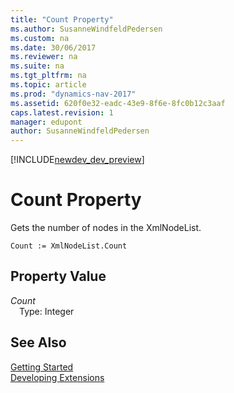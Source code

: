 ```yaml
---
title: "Count Property"
ms.author: SusanneWindfeldPedersen
ms.custom: na
ms.date: 30/06/2017
ms.reviewer: na
ms.suite: na
ms.tgt_pltfrm: na
ms.topic: article
ms.prod: "dynamics-nav-2017"
ms.assetid: 620f0e32-eadc-43e9-8f6e-8fc0b12c3aaf
caps.latest.revision: 1
manager: edupont
author: SusanneWindfeldPedersen
---
```


[!INCLUDE[newdev_dev_preview](../includes/newdev_dev_preview.md)]

# Count Property
Gets the number of nodes in the XmlNodeList.  
```  
Count := XmlNodeList.Count  
```  
## Property Value
*Count*  
&emsp;Type: Integer  
  
## See Also
[Getting Started](../devenv-get-started.md)  
[Developing Extensions](../devenv-dev-overview.md)  
